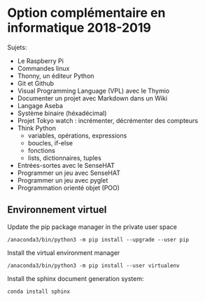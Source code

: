 # Option complémentaire en informatique 2018-2019

Sujets:

* Le Raspberry Pi
* Commandes linux
* Thonny, un éditeur Python
* Git et Github
* Visual Programming Language (VPL) avec le Thymio
* Documenter un projet avec Markdown dans un Wiki
* Langage Aseba
* Système binaire (héxadécimal)
* Projet Tokyo watch : incrémenter, décrémenter des compteurs
* Think Python
  * variables, opérations, expressions
  * boucles, if-else
  * fonctions
  * lists, dictionnaires, tuples
* Entrées-sortes avec le SenseHAT
* Programmer un jeu avec SenseHAT
* Programmer un jeu avec pyglet
* Programmation orienté objet (POO)

## Environnement virtuel

Update the pip package manager in the private user space

    /anaconda3/bin/python3 -m pip install --upgrade --user pip

Install the virtual environment manager

    /anaconda3/bin/python3 -m pip install --user virtualenv


Install the sphinx document generation system:
    
    conda install sphinx
